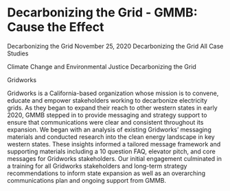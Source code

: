 # Decarbonizing the Grid - GMMB: Cause the Effect


Decarbonizing the Grid
November 25, 2020
Decarbonizing the Grid
All Case Studies
 
Climate Change and Environmental Justice 
Decarbonizing the Grid 

Gridworks

Gridworks is a California-based organization whose mission is to convene, educate and empower stakeholders working to decarbonize electricity grids. As they began to expand their reach to other western states in early 2020, GMMB stepped in to provide messaging and strategy support to ensure that communications were clear and consistent throughout its expansion. We began with an analysis of existing Gridworks’ messaging materials and conducted research into the clean energy landscape in key western states. These insights informed a tailored message framework and supporting materials including a 10 question FAQ, elevator pitch, and core messages for Gridworks stakeholders. 
Our initial engagement culminated in a training for all Gridworks stakeholders and long-term strategy recommendations to inform state expansion as well as an overarching communications plan and ongoing support from GMMB. 
 
